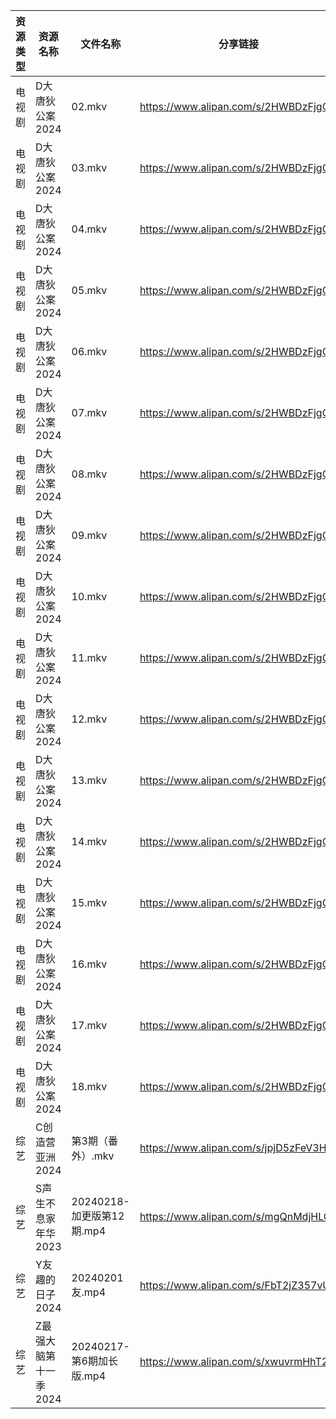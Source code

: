 | 资源类型 | 资源名称          | 文件名称                 | 分享链接                                 | 更新时间                |
| ---- | ------------- | -------------------- | ------------------------------------ | ------------------- |
| 电视剧  | D大唐狄公案2024    | 02.mkv               | https://www.alipan.com/s/2HWBDzFjgCU | 2024-02-18 10:46:09 |
| 电视剧  | D大唐狄公案2024    | 03.mkv               | https://www.alipan.com/s/2HWBDzFjgCU | 2024-02-18 10:46:09 |
| 电视剧  | D大唐狄公案2024    | 04.mkv               | https://www.alipan.com/s/2HWBDzFjgCU | 2024-02-18 10:46:08 |
| 电视剧  | D大唐狄公案2024    | 05.mkv               | https://www.alipan.com/s/2HWBDzFjgCU | 2024-02-18 10:46:08 |
| 电视剧  | D大唐狄公案2024    | 06.mkv               | https://www.alipan.com/s/2HWBDzFjgCU | 2024-02-18 10:46:08 |
| 电视剧  | D大唐狄公案2024    | 07.mkv               | https://www.alipan.com/s/2HWBDzFjgCU | 2024-02-18 10:46:07 |
| 电视剧  | D大唐狄公案2024    | 08.mkv               | https://www.alipan.com/s/2HWBDzFjgCU | 2024-02-18 10:46:07 |
| 电视剧  | D大唐狄公案2024    | 09.mkv               | https://www.alipan.com/s/2HWBDzFjgCU | 2024-02-18 10:46:07 |
| 电视剧  | D大唐狄公案2024    | 10.mkv               | https://www.alipan.com/s/2HWBDzFjgCU | 2024-02-18 10:46:07 |
| 电视剧  | D大唐狄公案2024    | 11.mkv               | https://www.alipan.com/s/2HWBDzFjgCU | 2024-02-18 10:46:06 |
| 电视剧  | D大唐狄公案2024    | 12.mkv               | https://www.alipan.com/s/2HWBDzFjgCU | 2024-02-18 10:46:06 |
| 电视剧  | D大唐狄公案2024    | 13.mkv               | https://www.alipan.com/s/2HWBDzFjgCU | 2024-02-18 10:46:06 |
| 电视剧  | D大唐狄公案2024    | 14.mkv               | https://www.alipan.com/s/2HWBDzFjgCU | 2024-02-18 10:46:05 |
| 电视剧  | D大唐狄公案2024    | 15.mkv               | https://www.alipan.com/s/2HWBDzFjgCU | 2024-02-18 10:46:05 |
| 电视剧  | D大唐狄公案2024    | 16.mkv               | https://www.alipan.com/s/2HWBDzFjgCU | 2024-02-18 10:46:05 |
| 电视剧  | D大唐狄公案2024    | 17.mkv               | https://www.alipan.com/s/2HWBDzFjgCU | 2024-02-18 10:46:04 |
| 电视剧  | D大唐狄公案2024    | 18.mkv               | https://www.alipan.com/s/2HWBDzFjgCU | 2024-02-18 10:46:04 |
| 综艺   | C创造营亚洲2024    | 第3期（番外）.mkv          | https://www.alipan.com/s/jpjD5zFeV3H | 2024-02-18 00:05:52 |
| 综艺   | S声生不息家年华2023  | 20240218-加更版第12期.mp4 | https://www.alipan.com/s/mgQnMdjHLGS | 2024-02-18 21:06:23 |
| 综艺   | Y友趣的日子2024    | 20240201友.mp4        | https://www.alipan.com/s/FbT2jZ357vU | 2024-02-18 00:06:29 |
| 综艺   | Z最强大脑第十一季2024 | 20240217-第6期加长版.mp4  | https://www.alipan.com/s/xwuvrmHhT2H | 2024-02-18 00:06:33 |
